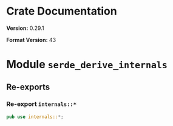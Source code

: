 # Crate Documentation

**Version:** 0.29.1

**Format Version:** 43

# Module `serde_derive_internals`

## Re-exports

### Re-export `internals::*`

```rust
pub use internals::*;
```

